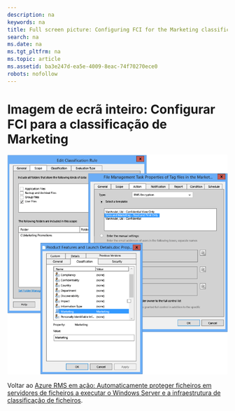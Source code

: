```yaml
---
description: na
keywords: na
title: Full screen picture: Configuring FCI for the Marketing classification
search: na
ms.date: na
ms.tgt_pltfrm: na
ms.topic: article
ms.assetid: ba3e247d-ea5e-4009-8eac-74f70270ece0
robots: nofollow
---
```

# Imagem de ecr&#227; inteiro: Configurar FCI para a classifica&#231;&#227;o de Marketing
![](../Image/AzRMS_ExampleFCI_Configuration.png)

Voltar ao [Azure RMS em ação: Automaticamente proteger ficheiros em servidores de ficheiros a executar o Windows Server e a infraestrutura de classificação de ficheiros](http://technet.microsoft.com/library/jj585026.aspx).

